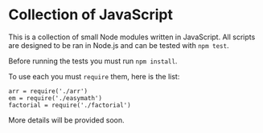 Collection of JavaScript
========================

This is a collection of small Node modules written in JavaScript. All scripts are designed to be ran in Node.js and can be tested with `npm test`.

Before running the tests you must run `npm install`.

To use each you must `require` them, here is the list:

`arr = require('./arr')`  
`em = require('./easymath')`  
`factorial = require('./factorial')`

More details will be provided soon.